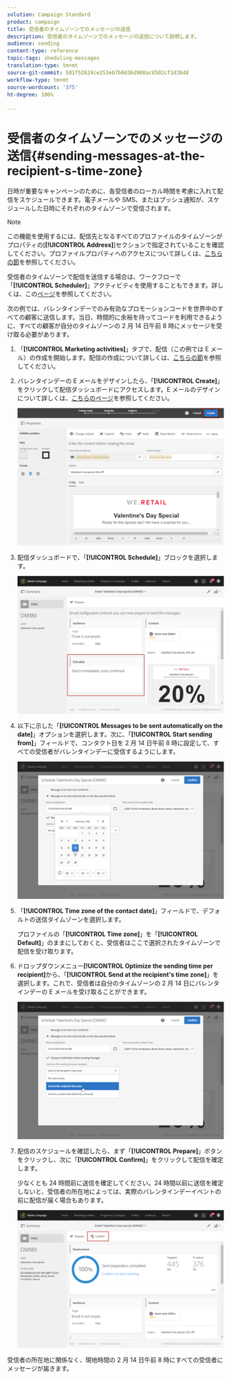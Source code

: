 ```yaml
---
solution: Campaign Standard
product: campaign
title: 受信者のタイムゾーンでのメッセージの送信
description: 受信者のタイムゾーンでのメッセージの送信について説明します。
audience: sending
content-type: reference
topic-tags: sheduling-messages
translation-type: tm+mt
source-git-commit: 501f52624ce253eb7b0d36d908ac8502cf1d3b48
workflow-type: tm+mt
source-wordcount: '375'
ht-degree: 100%

---
```



# 受信者のタイムゾーンでのメッセージの送信{#sending-messages-at-the-recipient-s-time-zone}

日時が重要なキャンペーンのために、各受信者のローカル時間を考慮に入れて配信をスケジュールできます。電子メールや SMS、またはプッシュ通知が、スケジュールした日時にそれぞれのタイムゾーンで受信されます。

>[!NOTE]
>
>この機能を使用するには、配信先となるすべてのプロファイルのタイムゾーンがプロパティの[**[!UICONTROL Address]**]セクションで指定されていることを確認してください。プロファイルプロパティへのアクセスについて詳しくは、[こちらの節](../../audiences/using/editing-profiles.md)を参照してください。

受信者のタイムゾーンで配信を送信する場合は、ワークフローで「**[!UICONTROL Scheduler]**」アクティビティを使用することもできます。詳しくは、この[ページ](../../automating/using/scheduler.md)を参照してください。

次の例では、バレンタインデーでのみ有効なプロモーションコードを世界中のすべての顧客に送信します。当日、時間的に余裕を持ってコードを利用できるように、すべての顧客が自分のタイムゾーンの 2 月 14 日午前 8 時にメッセージを受け取る必要があります。

1. 「**[!UICONTROL Marketing activities]**」タブで、配信（この例では E メール）の作成を開始します。配信の作成について詳しくは、[こちらの節](../../channels/using/creating-an-email.md)を参照してください。
1. バレンタインデーの E メールをデザインしたら、「**[!UICONTROL Create]**」をクリックして配信ダッシュボードにアクセスします。E メールのデザインについて詳しくは、[こちらのページ](../../designing/using/personalization.md#example-email-personalization)を参照してください。

   ![](assets/send-time_opt_valentine_1.png)

1. 配信ダッシュボードで、「**[!UICONTROL Schedule]**」ブロックを選択します。

   ![](assets/send-time_opt_valentine_2.png)

1. 以下に示した「**[!UICONTROL Messages to be sent automatically on the date]**」オプションを選択します。次に、「**[!UICONTROL Start sending from]**」フィールドで、コンタクト日を 2 月 14 日午前 8 時に設定して、すべての受信者がバレンタインデーに受信するようにします。

   ![](assets/send-time_opt_valentine.png)

1. 「**[!UICONTROL Time zone of the contact date]**」フィールドで、デフォルトの送信タイムゾーンを選択します。

   プロファイルの「**[!UICONTROL Time zone]**」を「**[!UICONTROL Default]**」のままにしておくと、受信者はここで選択されたタイムゾーンで配信を受け取ります。

1. ドロップダウンメニュー&#x200B;**[!UICONTROL Optimize the sending time per recipient]**&#x200B;から、「**[!UICONTROL Send at the recipient's time zone]**」を選択します。これで、受信者は自分のタイムゾーンの 2 月 14 日にバレンタインデーの E メールを受け取ることができます。

   ![](assets/send-time_opt_valentine_3.png)

1. 配信のスケジュールを確認したら、まず「**[!UICONTROL Prepare]**」ボタンをクリックし、次に「**[!UICONTROL Confirm]**」をクリックして配信を確定します。

   少なくとも 24 時間前に送信を確定してください。24 時間以前に送信を確定しないと、受信者の所在地によっては、実際のバレンタインデーイベントの前に配信が届く場合もあります。

   ![](assets/send-time_opt_valentine_4.png)

受信者の所在地に関係なく、現地時間の 2 月 14 日午前 8 時にすべての受信者にメッセージが届きます。
